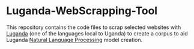 # Luganda-WebScrapping-Tool
This repository contains the code files to scrap selected websites with [Luganda](https://en.wikipedia.org/wiki/Luganda) (one of the languages local to Uganda) to create a corpus to aid Luganda [Natural Language Processing](https://en.wikipedia.org/wiki/Natural_language_processing) model creation.
